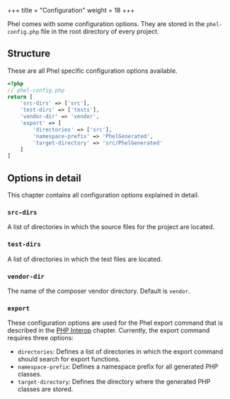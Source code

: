 +++
title = "Configuration"
weight = 18
+++

Phel comes with some configuration options. They are stored in the `phel-config.php` file in the root directory of every project.

## Structure

These are all Phel specific configuration options available.

```php
<?php
// phel-config.php
return [
    'src-dirs' => ['src'],
    'test-dirs' => ['tests'],
    'vendor-dir' => 'vendor',
    'export' => [
        'directories' => ['src'],
        'namespace-prefix' => 'PhelGenerated',
        'target-directory' => 'src/PhelGenerated'
    ]
]
```

## Options in detail

This chapter contains all configuration options explained in detail.


### `src-dirs`

A list of directories in which the source files for the project are located.


### `test-dirs`

A list of directories in which the test files are located.

### `vendor-dir`

The name of the composer vendor directory. Default is `vendor`.

### `export`

These configuration options are used for the Phel export command that is described in the [PHP Interop](/documentation/php-interop/#calling-phel-functions-from-php) chapter. Currently, the export command requires three options:

- `directories`: Defines a list of directories in which the export command should search for export functions.
- `namespace-prefix`: Defines a namespace prefix for all generated PHP classes.
- `target-directory`: Defines the directory where the generated PHP classes are stored.
